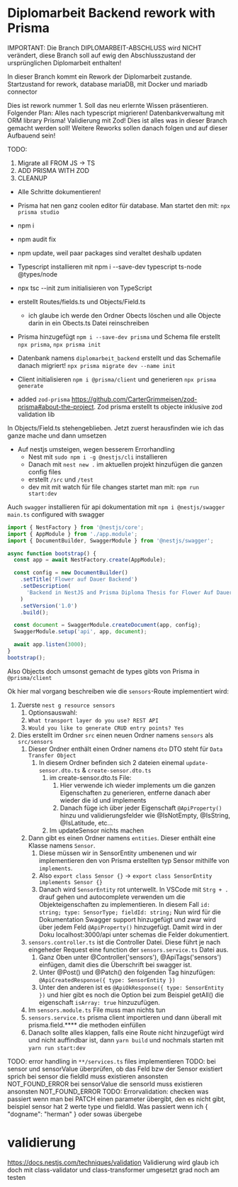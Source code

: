 # Diplomarbeit Backend rework with Prisma

IMPORTANT: Die Branch DIPLOMARBEIT-ABSCHLUSS wird NICHT verändert, diese Branch soll auf ewig den Abschlusszustand der ursprünglichen Diplomarbeit enthalten!

In dieser Branch kommt ein Rework der Diplomarbeit zustande. 
Startzustand for rework, database mariaDB, mit Docker und mariadb connector

Dies ist rework nummer 1. Soll das neu erlernte Wissen präsentieren.
Folgender Plan:
Alles nach typescript migrieren!
Datenbankverwaltung mit ORM library Prisma!
Validierung mit Zod!
Dies ist alles was in dieser Branch gemacht werden soll! Weitere Reworks sollen danach folgen und auf dieser Aufbauend sein!

TODO:
1. Migrate all FROM JS -> TS
2. ADD PRISMA WITH ZOD
3. CLEANUP

* Alle Schritte dokumentieren! 

* Prisma hat nen ganz coolen editor für database. Man startet den mit: `npx prisma studio`

* npm i
* npm audit fix
* npm update, weil paar packages sind veraltet deshalb updaten
* Typescript installieren mit npm i --save-dev typescript ts-node @types/node
* npx tsc --init zum initialisieren von TypeScript
* erstellt Routes/fields.ts und Objects/Field.ts
  * ich glaube ich werde den Ordner Obects löschen und alle Objecte darin in ein Obects.ts Datei reinschreiben
* Prisma hinzugefügt `npm i --save-dev prisma` und Schema file erstellt `npx prisma`, `npx prisma init`
* Datenbank namens `diplomarbeit_backend` erstellt und das Schemafile danach migriert! `npx prisma migrate dev --name init`
* Client initialisieren `npm i @prisma/client` und generieren `npx prisma generate`
* added `zod-prisma` https://github.com/CarterGrimmeisen/zod-prisma#about-the-project. Zod prisma erstellt ts objecte inklusive zod validation lib

In Objects/Field.ts stehengeblieben. Jetzt zuerst herausfinden wie ich das ganze mache und dann umsetzen
* Auf nestjs umsteigen, wegen besserem Errorhandling
  * Nest mit `sudo npm i -g @nestjs/cli` installieren
  * Danach mit `nest new .` im aktuellen projekt hinzufügen die ganzen config files
  * erstellt `/src` und `/test`
  * dev mit mit watch für file changes startet man mit: `npm run start:dev`

Auch `swagger` installieren für api dokumentation mit `npm i @nestjs/swagger`
`main.ts` configured with swagger
```typescript
import { NestFactory } from '@nestjs/core';
import { AppModule } from './app.module';
import { DocumentBuilder, SwaggerModule } from '@nestjs/swagger';

async function bootstrap() {
  const app = await NestFactory.create(AppModule);

  const config = new DocumentBuilder()
    .setTitle('Flower auf Dauer Backend')
    .setDescription(
      'Backend in NestJS and Prisma Diploma Thesis for Flower Auf Dauer',
    )
    .setVersion('1.0')
    .build();

  const document = SwaggerModule.createDocument(app, config);
  SwaggerModule.setup('api', app, document);

  await app.listen(3000);
}
bootstrap();
```

Also Objects doch umsonst gemacht de types gibts von Prisma in `@prisma/client` 

Ok hier mal vorgang beschreiben wie die `sensors`-Route implementiert wird:
1. Zuerste `nest g resource sensors`
   1. Optionsauswahl:
   2. `What transport layer do you use? REST API`
   3. `Would you like to generate CRUD entry points? Yes`
2. Dies erstellt im Ordner `src` einen neuen Ordner namens `sensors` als `src/sensors`
   1. Dieser Ordner enthält einen Ordner namens `dto` DTO steht für `Data Transfer Object`
      1. In diesem Ordner befinden sich 2 dateien einemal `update-sensor.dto.ts` & `create-sensor.dto.ts`
         1. im create-sensor.dto.ts File:
            1. Hier verwende ich wieder implements um die ganzen Eigenschaften zu generieren, entferne danach aber wieder die id und implements
            2. Danach füge ich über jeder Eigenschaft `@ApiProperty()` hinzu und validierungsfelder wie @IsNotEmpty, @IsString, @IsLatitude, etc...
         2. Im updateSensor nichts machen
   2. Dann gibt es einen Ordner namens `entities`. Dieser enthält eine Klasse namens `Sensor`. 
      1. Diese müssen wir in SensorEntity umbenenen und wir implementieren den von Prisma erstellten typ Sensor mithilfe von `implements`.
      2. Also `export class Sensor {}` -> `export class SensorEntity implements Sensor {}`
      3. Danach wird `SensorEntity` rot unterwellt. In VSCode mit `Strg + .` drauf gehen und autocomplete verwenden um die Objekteigenschaften zu implementieren. In diesem Fall `id: string; type: SensorType; fieldId: string;` Nun wird für die Dokumentation Swagger support hinzugefügt und zwar wird über jedem Feld `@ApiProperty()` hinzugefügt. Damit wird in der Doku localhost:3000/api unter schemas die Felder dokumentiert.
   3. `sensors.controller.ts` ist die Controller Datei. Diese führt je nach eingeheder Request eine function der `sensors.service.ts` Datei aus. 
      1. Ganz Oben unter @Controller('sensors'), @ApiTags('sensors') einfügen, damit dies die Überschrift bei swagger ist.
      2. Unter @Post() und @Patch() den folgenden Tag hinzufügen: `@ApiCreatedResponse({ type: SensorEntity })` 
      3. Unter den anderen ist es `@ApiOkResponse({ type: SensorEntity })` und hier gibt es noch die Option bei zum Beispiel getAll() die eigenschaft `isArray: true` hinzuzufügen.
   4. Im `sensors.module.ts` File muss man nichts tun
   5. `sensors.service.ts` prisma client importieren und dann überall mit prisma.field.**** die methoden einfüllen
   6. Danach sollte alles klappen, falls eine Route nicht hinzugefügt wird und nicht auffindbar ist, dann `yarn build` und nochmals starten mit `yarn run start:dev`

TODO: error handling in `**/services.ts` files implementieren
TODO: bei sensor und sensorValue überprüfen, ob das Feld bzw der Sensor existiert sprich
bei sensor die fieldId muss existieren ansonsten NOT_FOUND_ERROR
bei sensorValue die sensorId muss existieren ansonsten NOT_FOUND_ERROR
TODO: Errorvalidation: checken was passiert wenn man bei PATCH einen parameter übergibt, den es nicht gibt, beispiel sensor hat 2 werte type und fieldId. Was passiert wenn ich { "dogname": "herman" } oder sowas übergebe

# validierung
https://docs.nestjs.com/techniques/validation
Validierung wird glaub ich doch mit class-validator und class-transformer umgesetzt grad noch am testen